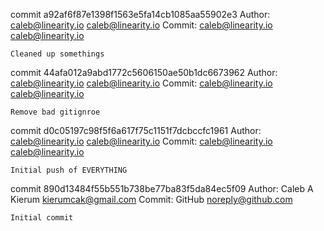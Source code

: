 commit a92af6f87e1398f1563e5fa14cb1085aa55902e3
Author: caleb@linearity.io <caleb@linearity.io>
Commit: caleb@linearity.io <caleb@linearity.io>

    Cleaned up somethings

commit 44afa012a9abd1772c5606150ae50b1dc6673962
Author: caleb@linearity.io <caleb@linearity.io>
Commit: caleb@linearity.io <caleb@linearity.io>

    Remove bad gitignroe

commit d0c05197c98f5f6a617f75c1151f7dcbccfc1961
Author: caleb@linearity.io <caleb@linearity.io>
Commit: caleb@linearity.io <caleb@linearity.io>

    Initial push of EVERYTHING

commit 890d13484f55b551b738be77ba83f5da84ec5f09
Author: Caleb A Kierum <kierumcak@gmail.com>
Commit: GitHub <noreply@github.com>

    Initial commit
